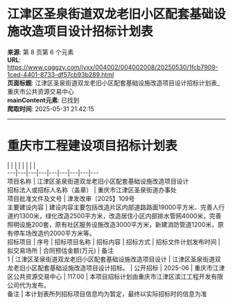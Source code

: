 # 江津区圣泉街道双龙老旧小区配套基础设施改造项目设计招标计划表

**来源**: 第 8 页第 6 个元素  
**URL**: https://www.cqggzy.com/jyxx/004002/004002008/20250530/1fcb7909-1ced-4401-8733-df57cb93b289.html  
**页面标题**: 江津区圣泉街道双龙老旧小区配套基础设施改造项目设计招标计划表_重庆市公共资源交易中心  
**mainContent元素**: 已找到  
**爬取时间**: 2025-05-31 21:42:15

---

# 重庆市工程建设项目招标计划表

|  |  |  |  |  |  |  |   
---|---|---|---|---|---|---|---|---  
项目名称 | 江津区圣泉街道双龙老旧小区配套基础设施改造项目设计  
招标法人或招标人名称（盖章） |  重庆市江津区圣泉街道办事处   
项目批准文件及文号 | 津发改审〔2025】109号  
主要建设内容 | 建设内容主要包括改造片区内部道路路面19000平方米、完善人行道约1300米，绿化改造2500平方米，改造居住小区内部排水管网4000米，完善照明设施200套，原有社区服务设施改造3000平方米，新建消防管道1200米，原有停车场改造约2000平方米等。  
招标项目 | 序号 | 招标项目名称 | 招标内容 | 招标方式 | 招标文件计划发布时间 | 拟交易场所 | 合同预估金额(万元) | 备注  
1 | 江津区圣泉街道双龙老旧小区配套基础设施改造项目设计 | 江津区圣泉街道双龙老旧小区配套基础设施改造项目设计招标。 | 公开招标 | 2025-06 | 重庆市江津区公共资源交易中心 | 117.00 | 本项目招标计划由重庆市江津区滨江工程开发有限公司代为发布。  
备注 | 本计划表所列招标项目信息均为暂定，最终以实际招标时的信息为准  
  
  
  


